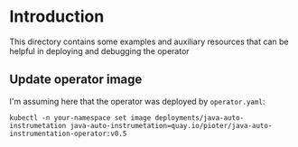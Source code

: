 # Introduction
This directory contains some examples and auxiliary resources that can be
helpful in deploying and debugging the operator

## Update operator image
I'm assuming here that the operator was deployed by `operator.yaml`:
```shell script
kubectl -n your-namespace set image deployments/java-auto-instrumetation java-auto-instrumetation=quay.io/pioter/java-auto-instrumentation-operator:v0.5
```
